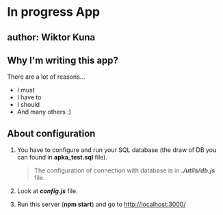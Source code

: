 # In progress App
## author: Wiktor Kuna
## Why I'm writing this app?
There are a lot of reasons...
- I must
- I have to
- I should
- And many others :)

## About configuration
1. You have to configure and run your SQL database (the draw of DB you can found in **apka_test.sql** file). 

    > The configuration of connection with database is in ***./utils/db.js*** file.

2. Look at ***config.js*** file.

3. Run this server (**npm start**) and go to [http://localhost:3000/](http://localhost:3000/ "your local server")